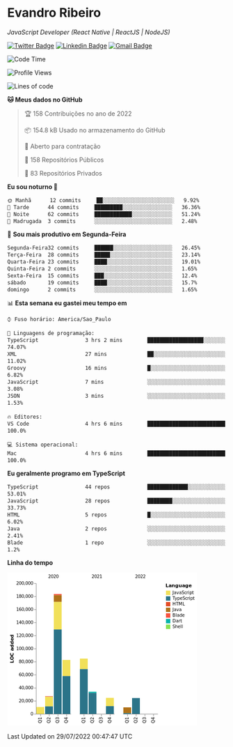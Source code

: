 # Evandro **Ribeiro**

*JavaScript Developer (React Native | ReactJS | NodeJS)*

[![Twitter Badge](https://img.shields.io/badge/-@ribeiroevandro-201B2D?style=flat-square&labelColor=201B2D&logo=twitter&logoColor=white&link=https://twitter.com/ribeiroevandro)](https://twitter.com/ribeiroevandro) 
[![Linkedin Badge](https://img.shields.io/badge/-Evandro%20Ribeiro-201B2D?style=flat-square&logo=Linkedin&logoColor=white&link=https://www.linkedin.com/in/ribeiroevandro)](https://www.linkedin.com/in/ribeiroevandro) 
[![Gmail Badge](https://img.shields.io/badge/-oi@ribeiroevandro.com.br-201B2D?style=flat-square&logo=Gmail&logoColor=white&link=mailto:oi@ribeiroevandro.com.br)](mailto:oi@ribeiroevandro.com.br)


<!--START_SECTION:waka-->
![Code Time](http://img.shields.io/badge/Code%20Time-0%20secs-blue)

![Profile Views](http://img.shields.io/badge/Visualizac%C3%B5es%20do%20perfil-1-blue)

![Lines of code](https://img.shields.io/badge/Desde%20o%20Hello%20World%20eu%20escrevi-481%20Thousand%20linhas%20de%20c%C3%B3digo-blue)

**🐱 Meus dados no GitHub** 

> 🏆 158 Contribuições no ano de 2022
 > 
> 📦 154.8 kB Usado no armazenamento do GitHub 
 > 
> 💼 Aberto para contratação
 > 
> 📜 158 Repositórios Públicos 
 > 
> 🔑 83 Repositórios Privados  
 > 
**Eu sou noturno 🦉** 

```text
🌞 Manhã      12 commits     ██░░░░░░░░░░░░░░░░░░░░░░░   9.92% 
🌆 Tarde      44 commits     █████████░░░░░░░░░░░░░░░░   36.36% 
🌃 Noite      62 commits     ████████████░░░░░░░░░░░░░   51.24% 
🌙 Madrugada  3 commits      ░░░░░░░░░░░░░░░░░░░░░░░░░   2.48%

```
📅 **Sou mais produtivo em Segunda-Feira** 

```text
Segunda-Feira32 commits     ██████░░░░░░░░░░░░░░░░░░░   26.45% 
Terça-Feira  28 commits     █████░░░░░░░░░░░░░░░░░░░░   23.14% 
Quarta-Feira 23 commits     ████░░░░░░░░░░░░░░░░░░░░░   19.01% 
Quinta-Feira 2 commits      ░░░░░░░░░░░░░░░░░░░░░░░░░   1.65% 
Sexta-Feira  15 commits     ███░░░░░░░░░░░░░░░░░░░░░░   12.4% 
sábado       19 commits     ████░░░░░░░░░░░░░░░░░░░░░   15.7% 
domingo      2 commits      ░░░░░░░░░░░░░░░░░░░░░░░░░   1.65%

```


📊 **Esta semana eu gastei meu tempo em** 

```text
⌚︎ Fuso horário: America/Sao_Paulo

💬 Linguagens de programação: 
TypeScript               3 hrs 2 mins        ██████████████████░░░░░░░   74.07% 
XML                      27 mins             ██░░░░░░░░░░░░░░░░░░░░░░░   11.02% 
Groovy                   16 mins             █░░░░░░░░░░░░░░░░░░░░░░░░   6.82% 
JavaScript               7 mins              ░░░░░░░░░░░░░░░░░░░░░░░░░   3.08% 
JSON                     3 mins              ░░░░░░░░░░░░░░░░░░░░░░░░░   1.53%

🔥 Editores: 
VS Code                  4 hrs 6 mins        █████████████████████████   100.0%

💻 Sistema operacional: 
Mac                      4 hrs 6 mins        █████████████████████████   100.0%

```

**Eu geralmente programo em TypeScript** 

```text
TypeScript               44 repos            █████████████░░░░░░░░░░░░   53.01% 
JavaScript               28 repos            ████████░░░░░░░░░░░░░░░░░   33.73% 
HTML                     5 repos             █░░░░░░░░░░░░░░░░░░░░░░░░   6.02% 
Java                     2 repos             ░░░░░░░░░░░░░░░░░░░░░░░░░   2.41% 
Blade                    1 repo              ░░░░░░░░░░░░░░░░░░░░░░░░░   1.2%

```


**Linha do tempo**

![Chart not found](https://raw.githubusercontent.com/ribeiroevandro/ribeiroevandro/master/charts/bar_graph.png) 


 Last Updated on 29/07/2022 00:47:47 UTC
<!--END_SECTION:waka-->
